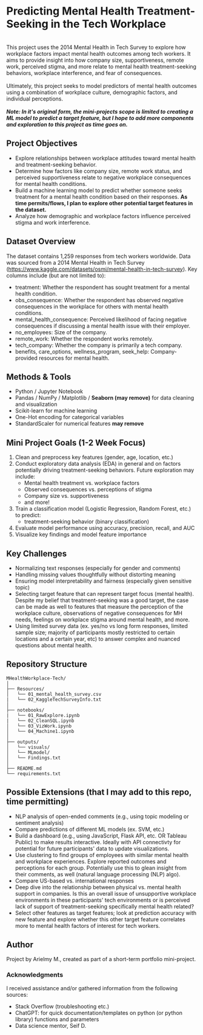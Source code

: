 # Predicting Mental Health Treatment-Seeking in the Tech Workplace
<br>This project uses the 2014 Mental Health in Tech Survey to explore how workplace factors impact mental health outcomes among tech workers. It aims to provide insight into how company size, supportiveness, remote work, perceived stigma, and more relate to mental health treatment-seeking behaviors, workplace interference, and fear of consequences.
<br>
<br>Ultimately, this project seeks to model predictors of mental health outcomes using a combination of workplace culture, demographic factors, and individual perceptions.
<br>
<br> ***Note: In it's original form, the mini-projects scope is limited to creating a ML model to predict a target feature, but I hope to add more components and exploration to this project as time goes on.***

## Project Objectives
- Explore relationships between workplace attitudes toward mental health and treatment-seeking behavior.
- Determine how factors like company size, remote work status, and perceived supportiveness relate to negative workplace consequences for mental health conditions.
- Build a machine learning model to predict whether someone seeks treatment for a mental health condition based on their responses. **As time permits/flows, I plan to explore other potential target features in the dataset.**
- Analyze how demographic and workplace factors influence perceived stigma and work interference.
## Dataset Overview
The dataset contains 1,259 responses from tech workers worldwide. Data was sourced from a 2014 Mental Health in Tech Survey (https://www.kaggle.com/datasets/osmi/mental-health-in-tech-survey). Key columns include (but are not limited to):
- treatment: Whether the respondent has sought treatment for a mental health condition.
- obs_consequence: Whether the respondent has observed negative consequences in the workplace for others with mental health conditions.
- mental_health_consequence: Perceived likelihood of facing negative consequences if discussing a mental health issue with their employer.
- no_employees: Size of the company.
- remote_work: Whether the respondent works remotely.
- tech_company: Whether the company is primarily a tech company.
- benefits, care_options, wellness_program, seek_help: Company-provided resources for mental health.

## Methods & Tools
- Python / Jupyter Notebook
- Pandas / NumPy / Matplotlib / **Seaborn (may remove)** for data cleaning and visualization
- Scikit-learn for machine learning
- One-Hot encoding for categorical variables
- StandardScaler for numerical features **may remove**

## Mini Project Goals (1-2 Week Focus)
1. Clean and preprocess key features (gender, age, location, etc.)
2. Conduct exploratory data analysis (EDA) in general and on factors potentially driving treatment-seeking behaviors. Future exploration may include:
   - Mental health treatment vs. workplace factors
   - Observed consequences vs. perceptions of stigma
   - Company size vs. supportiveness
   - and more!
6. Train a classification model (Logistic Regression, Random Forest, etc.) to predict:
   - treatment-seeking behavior (binary classification)
7. Evaluate model performance using accuracy, precision, recall, and AUC
8. Visualize key findings and model feature importance

## Key Challenges
- Normalizing text responses (especially for gender and comments)
- Handling missing values thoughtfully without distorting meaning
- Ensuring model interpretability and fairness (especially given sensitive topic)
- Selecting target feature that can represent target focus (mental health). Despite my belief that treatment-seeking was a good target, the case can be made as well to features that measure the perception of the workplace culture, observations of negative consequences for MH needs, feelings on workplace stigma around mental health, and more.
- Using limited survey data (ex. yes/no vs long form responses, limited sample size; majority of participants mostly restricted to certain locations and a certain year, etc) to answer complex and nuanced questions about mental health.

## Repository Structure
```
MHealthWorkplace-Tech/
│
├── Resources/
│   └── 01_mental_health_survey.csv
|   └── 02_KaggleTechSurveyInfo.txt
│
├── notebooks/
|   └── 01_RawExplore.ipynb
|   └── 02_CleanSQL.ipynb
│   └── 03_VizWork.ipynb
│   └── 04_Machine1.ipynb
│
├── outputs/
│   └── visuals/
│   └── MLmodel/
│   └── Findings.txt
│
├── README.md
└── requirements.txt
```
## Possible Extensions (that I may add to this repo, time permitting)
- NLP analysis of open-ended comments (e.g., using topic modeling or sentiment analysis)
- Compare predictions of different ML models (ex. SVM, etc.)
- Build a dashboard (e.g., using JavaScript, Flask API, etc. OR Tableau Public) to make results interactive. Ideally with API connectivty for potential for future participants' data to update visualizations.
- Use clustering to find groups of employees with similar mental health and workplace experiences. Explore reported outcomes and perceptions for each group. Potentially use this to glean insight from their comments, as well (natural language processing (NLP) algo).
- Compare US-based vs. international responses
- Deep dive into the relationship between physical vs. mental health support in companies. Is this an overall issue of unsupportive workplace environments in these participants' tech environments or is perceived lack of support of treatment-seeking specifically mental health related?
- Select other features as target features; look at prediction accuracy with new feature and explore whether this other target feature correlates more to mental health factors of interest for tech workers.

## Author
Project by Arielmy M., created as part of a short-term portfolio mini-project.

### Acknowledgments
I received assistance and/or gathered information from the following sources:
- Stack Overflow (troubleshooting etc.)
- ChatGPT: for quick documentation/templates on python (or python library) functions and parameters
- Data science mentor, Seif D.
